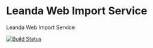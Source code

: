# Leanda Web Import Service

Leanda Web Import Service

[![Build Status](https://travis-ci.com/ArqiSoft/web-importer-service.svg?branch=master)](https://travis-ci.com/ArqiSoft/web-importer-service)
